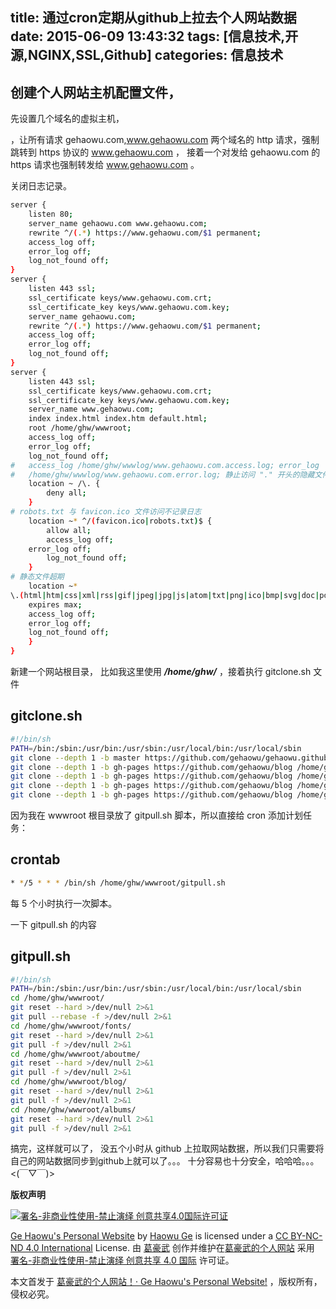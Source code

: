 title: 通过cron定期从github上拉去个人网站数据
date: 2015-06-09 13:43:32
tags: [信息技术,开源,NGINX,SSL,Github]
categories: 信息技术
---

## 创建个人网站主机配置文件，

先设置几个域名的虚拟主机，

，让所有请求 gehaowu.com,www.gehaowu.com 两个域名的 http 请求，强制跳转到 https 协议的 www.gehaowu.com ，
接着一个对发给 gehaowu.com 的 https 请求也强制转发给 www.gehaowu.com 。

关闭日志记录。

<!-- more -->
```sh
server {
    listen 80;
    server_name gehaowu.com www.gehaowu.com;
    rewrite ^/(.*) https://www.gehaowu.com/$1 permanent;
    access_log off;
    error_log off;
    log_not_found off;
}
server {
    listen 443 ssl;
    ssl_certificate keys/www.gehaowu.com.crt;
    ssl_certificate_key keys/www.gehaowu.com.key;
    server_name gehaowu.com;
    rewrite ^/(.*) https://www.gehaowu.com/$1 permanent;
    access_log off;
    error_log off;
    log_not_found off;
}
server {
    listen 443 ssl;
    ssl_certificate keys/www.gehaowu.com.crt;
    ssl_certificate_key keys/www.gehaowu.com.key;
    server_name www.gehaowu.com;
    index index.html index.htm default.html;
    root /home/ghw/wwwroot;
    access_log off;
    error_log off;
    log_not_found off;
#   access_log /home/ghw/wwwlog/www.gehaowu.com.access.log; error_log 
#	/home/ghw/wwwlog/www.gehaowu.com.error.log; 静止访问 "." 开头的隐藏文件
    location ~ /\. {
        deny all;
    }
# robots.txt 与 favicon.ico 文件访问不记录日志
    location ~* ^/(favicon.ico|robots.txt)$ {
        allow all;
        access_log off;
	error_log off;
        log_not_found off;
    }
# 静态文件超期
    location ~* 
\.(html|htm|css|xml|rss|gif|jpeg|jpg|js|atom|txt|png|ico|bmp|svg|doc|pdf|xhtml|mp3|ogg|mp4|mpeg|webm|)$ {
    expires max;
    access_log off;
    error_log off;
    log_not_found off;
    }
}
```


新建一个网站根目录， 比如我这里使用 ***/home/ghw/*** ，接着执行 gitclone.sh 文件
## gitclone.sh

```sh
#!/bin/sh
PATH=/bin:/sbin:/usr/bin:/usr/sbin:/usr/local/bin:/usr/local/sbin
git clone --depth 1 -b master https://github.com/gehaowu/gehaowu.github.com /home/ghw/wwwroot
git clone --depth 1 -b gh-pages https://github.com/gehaowu/blog /home/ghw/wwwroot/fonts
git clone --depth 1 -b gh-pages https://github.com/gehaowu/blog /home/ghw/wwwroot/aboutme
git clone --depth 1 -b gh-pages https://github.com/gehaowu/blog /home/ghw/wwwroot/blog
git clone --depth 1 -b gh-pages https://github.com/gehaowu/blog /home/ghw/wwwroot/albums
```


因为我在 wwwroot 根目录放了 gitpull.sh 脚本，所以直接给 cron 添加计划任务：

## crontab

```sh
* */5 * * * /bin/sh /home/ghw/wwwroot/gitpull.sh
```

每 5 个小时执行一次脚本。


一下 gitpull.sh 的内容
## gitpull.sh

```sh
#!/bin/sh
PATH=/bin:/sbin:/usr/bin:/usr/sbin:/usr/local/bin:/usr/local/sbin
cd /home/ghw/wwwroot/
git reset --hard >/dev/null 2>&1
git pull --rebase -f >/dev/null 2>&1
cd /home/ghw/wwwroot/fonts/
git reset --hard >/dev/null 2>&1
git pull -f >/dev/null 2>&1
cd /home/ghw/wwwroot/aboutme/
git reset --hard >/dev/null 2>&1
git pull -f >/dev/null 2>&1
cd /home/ghw/wwwroot/blog/
git reset --hard >/dev/null 2>&1
git pull -f >/dev/null 2>&1
cd /home/ghw/wwwroot/albums/
git reset --hard >/dev/null 2>&1
git pull -f >/dev/null 2>&1
```


搞完，这样就可以了，
没五个小时从 github 上拉取网站数据，所以我们只需要将自己的网站数据同步到github上就可以了。。。
十分容易也十分安全，哈哈哈。。。<(￣▽￣)>


**版权声明**

<a href="https://creativecommons.org/licenses/by-nc-nd/4.0/deed.zh"><img src="//dn-nimages.qbox.me/other/CC-BY-SA-ND.png" alt="署名-非商业性使用-禁止演绎 创意共享4.0国际许可证" /></a>

[Ge Haowu's Personal Website](//gehaowu.com/) by [Haowu Ge](//gehaowu.com/aboutme/) is licensed under a [CC BY-NC-ND 4.0 International](https://creativecommons.org/licenses/by-nc-nd/4.0/deed.zh) License.
由 [葛豪武](//gehaowu.com/aboutme/) 创作并维护在[葛豪武的个人网站](//gehaowu.com/) 采用 [署名-非商业性使用-禁止演绎 创意共享 4.0 国际](https://creativecommons.org/licenses/by-nc-nd/4.0/deed.zh) 许可证。


本文首发于 [葛豪武的个人网站！· Ge Haowu's Personal Website!](//gehaowu.com/) ，版权所有，侵权必究。
